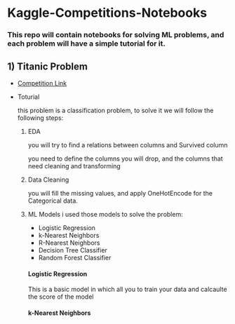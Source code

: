 # Kaggle-Competitions-Notebooks
### This repo will contain notebooks for solving ML problems, and each problem will have a simple tutorial for it.

## 1) Titanic Problem

* [Competition Link](https://www.kaggle.com/competitions/titanic/overview)
* Toturial

    this problem is a classification problem, to solve it we will follow the following steps:
    1) EDA

        you will try to find a relations between columns and Survived column

        you need to define the columns you will drop, and the columns that need cleaning and transforming

    2) Data Cleaning

        you will fill the missing values, and apply OneHotEncode for the Categorical data.

    3) ML Models 
        i used those models to solve the problem:
        - Logistic Regression
        - k-Nearest Neighbors
        - R-Nearest Neighbors
        - Decision Tree Classifier
        - Random Forest Classifier

        #### Logistic Regression
        This is a basic model in which all you to train your data and calcaulte the score of the model
        #### k-Nearest Neighbors




